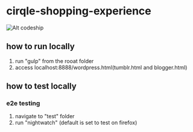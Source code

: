 # cirqle-shopping-experience
![Alt codeship](https://codeship.com/projects/e21ef270-c58a-0132-f1c7-3a52b81c571d/status?branch=master "codeship badge")

## how to run locally
1. run "gulp" from the rooat folder
2. access localhost:8888/wordpress.html(tumblr.html and blogger.html)

## how to test locally
### e2e testing
1. navigate to "test" folder
2. run "nightwatch" (default is set to test on firefox)
